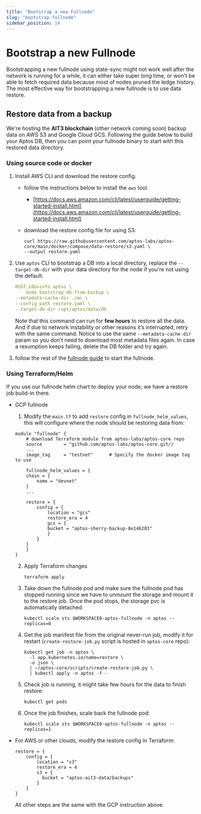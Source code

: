 ```yaml
---
title: "Bootstrap a new Fullnode"
slug: "bootstrap-fullnode"
sidebar_position: 14
---
```


# Bootstrap a new Fullnode

Bootstrapping a new fullnode using state-sync might not work well after the network is running for a while, it can either take super long time, or won't be able to fetch required data because most of nodes pruned the ledge history. The most effective way for bootstrapping a new fullnode is to use data restore.

## Restore data from a backup

We're hosting the **AIT3 blockchain** (other network coming soon) backup data on AWS S3 and Google Cloud GCS. Following the guide below to build your Aptos DB, then you can point your fullnode binary to start with this restored data directory.

### Using source code or docker

1. Install AWS CLI and download the restore config.
    - follow the instructions below to install the `aws` tool.
        - [https://docs.aws.amazon.com/cli/latest/userguide/getting-started-install.html](https://docs.aws.amazon.com/cli/latest/userguide/getting-started-install.html)
    
    - download the restore config file for using S3:
        
        ```
        curl https://raw.githubusercontent.com/aptos-labs/aptos-core/main/docker/compose/data-restore/s3.yaml \
        --output restore.yaml
        ```

2. Use  `aptos` CLI to bootstrap a DB into a local directory, replace the `--target-db-dir` with your data directory for the node if you're not using the default.

    ```yaml
    RUST_LOG=info aptos \
        node bootstrap-db-from-backup \
    --metadata-cache-dir ./mc \ 
    --config-path restore.yaml \
    --target-db-dir /opt/aptos/data/db
    ```

    Note that this command can run for **few hours** to restore all the data. And if due to network instability or other reasons it’s interrupted, retry with the same command. Notice to use the same `--metadata-cache-dir` param so you don’t need to download most metadata files again.  In case a resumption keeps failing, delete the DB folder and try again.

3. follow the rest of the [fullnode guide](fullnode-source-code-or-docker.md) to start the fullnode.

### Using Terraform/Helm

If you use our fullnode helm chart to deploy your node, we have a restore job build-in there.

- GCP fullnode

  1. Modify the `main.tf` to add `restore` config in `fullnode_helm_values`, this will configure where the node should be restoring data from:

    ```
    module "fullnode" {
        # download Terraform module from aptos-labs/aptos-core repo
        source        = "github.com/aptos-labs/aptos-core.git//
        ...
        image_tag     = "testnet"      # Specify the docker image tag to use

        fullnode_helm_values = {
        chain = {
            name = "devnet"
        }
        ...

        restore = {
            config = {
                location = "gcs"
                restore_era = 4
                gcs = {
                bucket = "aptos-sherry-backup-8e146203"
                }
            }
        }
        }
    }
    ```

    2. Apply Terraform changes

        ```
        terraform apply
        ```

    3. Take down the fullnode pod and make sure the fullnode pod has stopped running since we have to unmount the storage and mount it to the restore job. Once the pod stops, the storage pvc is automatically detached.
    
        ```
        kubectl scale sts $WORKSPACE0-aptos-fullnode -n aptos --replicas=0
        ```
    4. Get the job manifest file from the original never-run job, modify it for restart (`create-restore-job.py` script is hosted in `aptos-core` repo):
        ```
        kubectl get job -n aptos \
          -l app.kubernetes.io/name=restore \
          -o json \
          | ~/aptos-core/scripts/create-restore-job.py \
          | kubectl apply -n aptos -f -
        ```

    5. Check job is running, it might take few hours for the data to finish restore:
        ```
        kubectl get pods
        ```
    
    6. Once the job finishes, scale back the fullnode pod:
        ```
        kubectl scale sts $WORKSPACE0-aptos-fullnode -n aptos --replicas=1
        ```

- For AWS or other clouds, modify the restore config in Terraform:

    ```
    restore = {
        config = {
            location = "s3"
            restore_era = 4
            s3 = {
              bucket = "aptos-ait3-data/backups"
            }
        }
    }
    ```

    All other steps are the same with the GCP instruction above.
